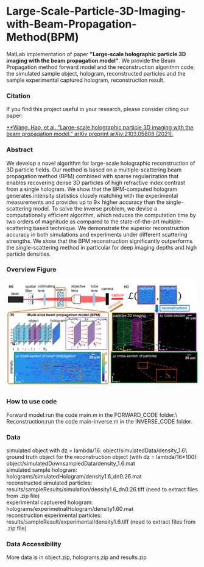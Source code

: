 # Large-Scale-Particle-3D-Imaging-with-Beam-Propagation-Method(BPM)
MatLab implementation of paper **"Large-scale holographic particle 3D imaging with the beam propagation model"**. We provide the Beam Propagation method forward model and the reconstruction algorithm code, the simulated sample object, hologram, reconstructed particles and the sample experimental captured hologram, reconstruction result.

### Citation
If you find this project useful in your research, please consider citing our paper:

[**Wang, Hao, et al. "Large-scale holographic particle 3D imaging with the beam propagation model." arXiv preprint arXiv:2103.05808 (2021).](https://arxiv.org/abs/2103.05808)


### Abstract
We develop a novel algorithm for large-scale holographic reconstruction of 3D particle fields. Our method is based on a multiple-scattering beam propagation method (BPM)
combined with sparse regularization that enables recovering dense 3D particles of high refractive index contrast from a single hologram. We show that the BPM-computed hologram generates intensity statistics closely matching with the experimental measurements and provides up to 9× higher accuracy than the single-scattering model. To solve the inverse problem, we devise a computationally efficient algorithm, which reduces the computation time by two orders of magnitude as compared to the state-of-the-art multiple-scattering based technique. We demonstrate the superior reconstruction accuracy in both simulations and experiments under different scattering strengths. We show that the BPM reconstruction significantly outperforms the single-scattering method in particular for deep imaging depths and high particle densities.

### Overview Figure
<p align="center">
  <img src="/figure/Figure1.png">
</p>

### How to use code
Forward model:run the code main.m in the FORWARD_CODE folder.\  
Reconstruction:run the code main-inverse.m in the INVERSE_CODE folder.

### Data
simulated object with dz = lambda/16: object/simulatedData/density_1.6\   
ground truth object for the reconstruction object (with dz = lambda/16*100): object/simulatedDownsampledData/density_1.6.mat\
simulated sample hologram: holograms/simulatedHologram/density1.6_dn0.26.mat\
reconstructed simulated particles: results/sampleResults/simulation/density1.6_dn0.26.tiff   (need to extract files from .zip file)\
experimental captuered hologram: holograms/experimetnalHologram/density1.60.mat\
reconstruction experimental particles: results/sampleResult/experimental/density1.6.tiff   (need to extract files from .zip file)

### Data Accessibility
More data is in object.zip, holograms.zip and results.zip

